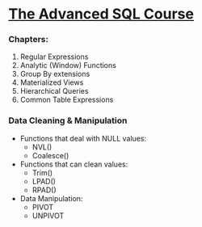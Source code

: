 # [The Advanced SQL Course](https://www.udemy.com/course/the-advanced-sql-course-2021)

### Chapters:
1. Regular Expressions 
2. Analytic (Window) Functions
3. Group By extensions
4. Materialized Views
5. Hierarchical Queries
6. Common Table Expressions

### Data Cleaning & Manipulation


* Functions that deal with NULL values:
    - NVL()
    - Coalesce()
* Functions that can clean values:
    - Trim()
    - LPAD()
    - RPAD()
* Data Manipulation:
    - PIVOT
    - UNPIVOT



